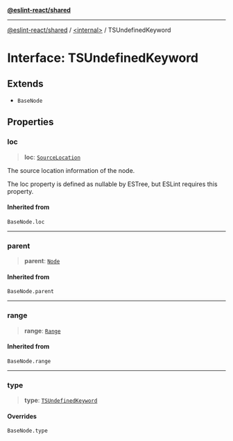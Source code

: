 [**@eslint-react/shared**](../../README.md)

***

[@eslint-react/shared](../../README.md) / [\<internal\>](../README.md) / TSUndefinedKeyword

# Interface: TSUndefinedKeyword

## Extends

- `BaseNode`

## Properties

### loc

> **loc**: [`SourceLocation`](SourceLocation.md)

The source location information of the node.

The loc property is defined as nullable by ESTree, but ESLint requires this property.

#### Inherited from

`BaseNode.loc`

***

### parent

> **parent**: [`Node`](../type-aliases/Node.md)

#### Inherited from

`BaseNode.parent`

***

### range

> **range**: [`Range`](../type-aliases/Range.md)

#### Inherited from

`BaseNode.range`

***

### type

> **type**: [`TSUndefinedKeyword`](../README.md#tsundefinedkeyword)

#### Overrides

`BaseNode.type`
